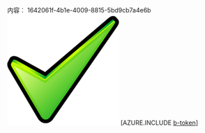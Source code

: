 内容︰ 1642061f-4b1e-4009-8815-5bd9cb7a4e6b![图像](df819952-1a66-4f6e-a072-08cedbd0c396.png)
[AZURE.INCLUDE [b-token](51b04962-f5a3-45e4-92ef-1c331d0f150e.md)]
